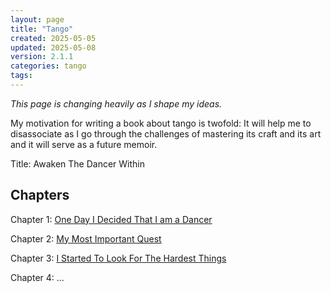 ```yaml
---
layout: page
title: "Tango"
created: 2025-05-05
updated: 2025-05-08
version: 2.1.1
categories: tango
tags:
---
```


_This page is changing heavily as I shape my ideas._

My motivation for writing a book about tango is twofold: It will help me to disassociate as I go through the challenges of mastering its craft and its art and it will serve as a future memoir.

Title: Awaken The Dancer Within

## Chapters
Chapter 1: [One Day I Decided That I am a Dancer](tango/one-day-i-decided-that-i-am-a-dancer)

Chapter 2: [My Most Important Quest]()

Chapter 3: [I Started To Look For The Hardest Things]()

Chapter 4: ...
